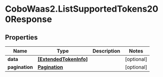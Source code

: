 # CoboWaas2.ListSupportedTokens200Response

## Properties

Name | Type | Description | Notes
------------ | ------------- | ------------- | -------------
**data** | [**[ExtendedTokenInfo]**](ExtendedTokenInfo.md) |  | [optional] 
**pagination** | [**Pagination**](Pagination.md) |  | [optional] 


